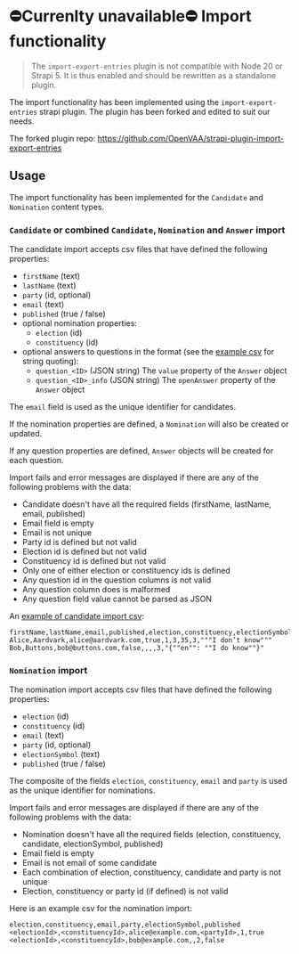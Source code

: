 # ⛔️Currenlty unavailable⛔️ Import functionality

> The `import-export-entries` plugin is not compatible with Node 20 or Strapi 5. It is thus enabled and should be rewritten as a standalone plugin.

The import functionality has been implemented using the `import-export-entries` strapi plugin. The plugin has been forked and edited to suit our needs.

The forked plugin repo: https://github.com/OpenVAA/strapi-plugin-import-export-entries

## Usage

The import functionality has been implemented for the `Candidate` and `Nomination` content types.

### `Candidate` or combined `Candidate`, `Nomination` and `Answer` import

The candidate import accepts csv files that have defined the following properties:

- `firstName` (text)
- `lastName` (text)
- `party` (id, optional)
- `email` (text)
- `published` (true / false)
- optional nomination properties:
  - `election` (id)
  - `constituency` (id)
- optional answers to questions in the format (see the [example csv](./import-candidates-example.csv) for string quoting):
  - `question_<ID>` (JSON string) The `value` property of the `Answer` object
  - `question_<ID>_info` (JSON string) The `openAnswer` property of the `Answer` object

The `email` field is used as the unique identifier for candidates.

If the nomination properties are defined, a `Nomination` will also be created or updated.

If any question properties are defined, `Answer` objects will be created for each question.

Import fails and error messages are displayed if there are any of the following problems with the data:

- Candidate doesn't have all the required fields (firstName, lastName, email, published)
- Email field is empty
- Email is not unique
- Party id is defined but not valid
- Election id is defined but not valid
- Constituency id is defined but not valid
- Only one of either election or constituency ids is defined
- Any question id in the question columns is not valid
- Any question column does is malformed
- Any question field value cannot be parsed as JSON

An [example of candidate import csv](./import-candidates-example.csv):

```csv
firstName,lastName,email,published,election,constituency,electionSymbol,question_1,question_1_info
Alice,Aardvark,alice@aardvark.com,true,1,3,35,3,"""I don’t know"""
Bob,Buttons,bob@buttons.com,false,,,,3,"{""en"": ""I do know""}"
```

### `Nomination` import

The nomination import accepts csv files that have defined the following properties:

- `election` (id)
- `constituency` (id)
- `email` (text)
- `party` (id, optional)
- `electionSymbol` (text)
- `published` (true / false)

The composite of the fields `election`, `constituency`, `email` and `party` is used as the unique identifier for nominations.

Import fails and error messages are displayed if there are any of the following problems with the data:

- Nomination doesn't have all the required fields (election, constituency, candidate, electionSymbol, published)
- Email field is empty
- Email is not email of some candidate
- Each combination of election, constituency, candidate and party is not unique
- Election, constituency or party id (if defined) is not valid

Here is an example csv for the nomination import:

```
election,constituency,email,party,electionSymbol,published
<electionId>,<constituencyId>,alice@example.com,<partyId>,1,true
<electionId>,<constituencyId>,bob@example.com,,2,false
```
